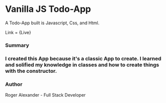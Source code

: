 # Vanilla JS Todo-App

A Todo-App built is Javascript, Css, and Html.

Link = {Live}

<h3>Summary<h3>
  
  
I created this App because it's a classic App to create. I learned and solified my knowledge in classes and how to create things with the constructor.

<h3>Author</h3>

Roger Alexander - Full Stack Developer
